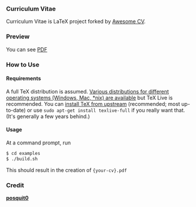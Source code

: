 ### Curriculum Vitae

Curriculum Vitae is LaTeX project forked by [Awesome CV](https://github.com/posquit0/Awesome-CV).

### Preview

You can see [PDF](https://github.com/maikeldf/maikeldf.github.io/blob/master/downloads/Resume%20Maikel%20Dal%20Farra.pdf)

### How to Use

#### Requirements

A full TeX distribution is assumed.  [Various distributions for different operating systems (Windows, Mac, \*nix) are available](http://tex.stackexchange.com/q/55437) but TeX Live is recommended.
You can [install TeX from upstream](http://tex.stackexchange.com/q/1092) (recommended; most up-to-date) or use `sudo apt-get install texlive-full` if you really want that.  (It's generally a few years behind.)

#### Usage

At a command prompt, run

```bash
$ cd examples
$ ./build.sh
```

This should result in the creation of ``{your-cv}.pdf``


### Credit

[**posquit0**](https://posquit0.com/)
